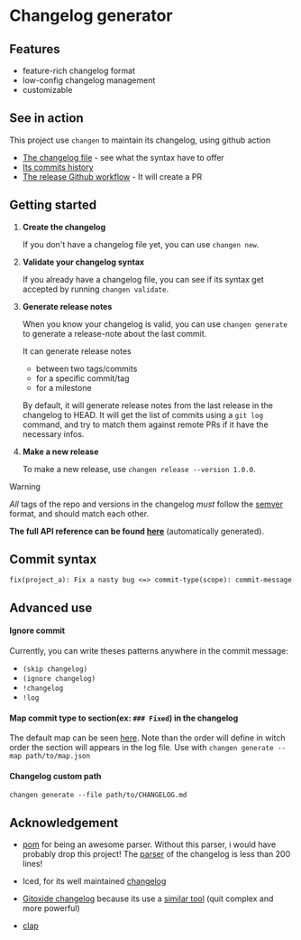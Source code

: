 # Changelog generator

## Features

- feature-rich changelog format
- low-config changelog management
- customizable

## See in action

This project use `changen` to maintain its changelog, using github action

- [The changelog file](./CHANGELOG.md) - see what the syntax have to offer
- [Its commits history](https://github.com/wiiznokes/changen/commits/master/CHANGELOG.md)
- [The release Github workflow](./.github/workflows/create_release_notes_pr.yml) - It will create a PR

## Getting started

1. **Create the changelog**

   If you don't have a changelog file yet, you can use `changen new`.

2. **Validate your changelog syntax**

   If you already have a changelog file, you can see if its syntax get accepted by running `changen validate`.

3. **Generate release notes**

   When you know your changelog is valid, you can use `changen generate` to generate a release-note about the last commit.

   It can generate release notes

   - between two tags/commits
   - for a specific commit/tag
   - for a milestone

   By default, it will generate release notes from the last release in the changelog to HEAD. It will get the list of commits using a `git log` command, and try to match them against remote PRs if it have the necessary infos.

4. **Make a new release**

   To make a new release, use `changen release --version 1.0.0`.

> [!WARNING]  
> _All_ tags of the repo and versions in the changelog _must_ follow the [semver](https://semver.org/) format, and should match each other.

**The full API reference can be found [here](./res/API_REFERENCE.md)** (automatically generated).

## Commit syntax

```
fix(project_a): Fix a nasty bug <=> commit-type(scope): commit-message
```

## Advanced use

#### Ignore commit

Currently, you can write theses patterns anywhere in the commit message:

- `(skip changelog)`
- `(ignore changelog)`
- `!changelog`
- `!log`

#### Map commit type to section(ex: `### Fixed`) in the changelog

The default map can be seen [here](./res/map_commit_type_to_section.json). Note than the order will define in witch order the section will appears in the log file.
Use with `changen generate --map path/to/map.json`

#### Changelog custom path

`changen generate --file path/to/CHANGELOG.md`

## Acknowledgement

- [pom](https://github.com/J-F-Liu/pom) for being an awesome parser. Without this parser, i would have probably drop this project! The [parser](./changelog_document/src/de.rs) of the changelog is less than 200 lines!

- Iced, for its well maintained [changelog](https://github.com/iced-rs/iced/blob/master/CHANGELOG.md)

- [Gitoxide changelog](https://github.com/Byron/gitoxide/blob/main/CHANGELOG.md) because its use a [similar tool](https://github.com/Byron/cargo-smart-release) (quit complex and more powerful)
- [clap](https://github.com/clap-rs/clap)
